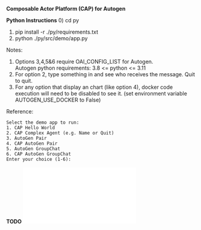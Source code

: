 **Composable Actor Platform (CAP) for Autogen**

**Python Instructions**
0) cd py
1) pip install -r ./py/requirements.txt
2) python ./py/src/demo/app.py

Notes:
1) Options 3,4,5&6 require OAI_CONFIG_LIST for Autogen.  
   Autogen python requirements: 3.8 <= python <= 3.11
2) For option 2, type something in and see who receives the message.  Quit to quit.
3) For any option that display an chart (like option 4), docker code execution will need to be disabled to see it. (set environment variable AUTOGEN_USE_DOCKER to False)

Reference:
```
Select the demo app to run:
1. CAP Hello World
2. CAP Complex Agent (e.g. Name or Quit)
3. AutoGen Pair
4. CAP AutoGen Pair
5. AutoGen GroupChat
6. CAP AutoGen GroupChat
Enter your choice (1-6):
```

**TODO**
![Todo List](Todo.md)
